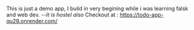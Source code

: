 This is just a demo app, I build in very begining while i was learning falsk and web dev.
--*It is hostel also*
Checkout at : https://todo-app-qu28.onrender.com/
